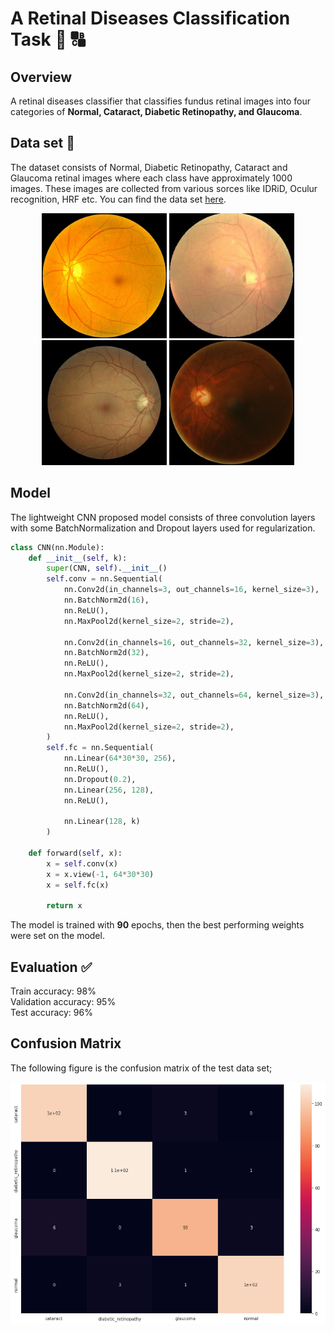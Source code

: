 # A Retinal Diseases Classification Task :eyes: :capital_abcd:

## Overview
A retinal diseases classifier that classifies fundus retinal images into four categories of **Normal, Cataract, Diabetic Retinopathy, and Glaucoma**.

## Data set :file_folder:
The dataset consists of Normal, Diabetic Retinopathy, Cataract and Glaucoma retinal images where each class have approximately 1000 images. These images are collected from various sorces like IDRiD, Oculur recognition, HRF etc. You can find the data set [here](https://www.kaggle.com/datasets/gunavenkatdoddi/eye-diseases-classification).
<p class="row" float="left" align="middle">
  <img src="/images/normal.jpg" width="200" title="Normal"/>
  <img src="/images/cataract.jpg" width="200" title="Cataract"/> 
  <img src="/images/dr.jpeg" width="200" title="Diabetic Retinopathy"/>
  <img src="/images/glaucoma.jpg" width="200" title="Glaucoma"/>
</p>

## Model 
The lightweight CNN proposed model consists of three convolution layers with some BatchNormalization and Dropout layers used for regularization.

```python
class CNN(nn.Module):
    def __init__(self, k):
        super(CNN, self).__init__()
        self.conv = nn.Sequential(
            nn.Conv2d(in_channels=3, out_channels=16, kernel_size=3),
            nn.BatchNorm2d(16),
            nn.ReLU(),
            nn.MaxPool2d(kernel_size=2, stride=2),

            nn.Conv2d(in_channels=16, out_channels=32, kernel_size=3),
            nn.BatchNorm2d(32),
            nn.ReLU(),
            nn.MaxPool2d(kernel_size=2, stride=2),

            nn.Conv2d(in_channels=32, out_channels=64, kernel_size=3),
            nn.BatchNorm2d(64),
            nn.ReLU(),
            nn.MaxPool2d(kernel_size=2, stride=2),
        )
        self.fc = nn.Sequential(
            nn.Linear(64*30*30, 256),
            nn.ReLU(),
            nn.Dropout(0.2),
            nn.Linear(256, 128),
            nn.ReLU(),

            nn.Linear(128, k)
        )

    def forward(self, x):
        x = self.conv(x)
        x = x.view(-1, 64*30*30)
        x = self.fc(x)
        
        return x
```
The model is trained with **90** epochs, then the best performing weights were set on the model.

## Evaluation :white_check_mark:
Train accuracy: 98%<br>
Validation accuracy: 95%<br>
Test accuracy:  96%
<br>
## Confusion Matrix
The following figure is the confusion matrix of the test data set;
<p class="row" float="left" align="middle">
  <img src="/images/confusion_matrix.png" title="confusion matrix"/>
</p>

